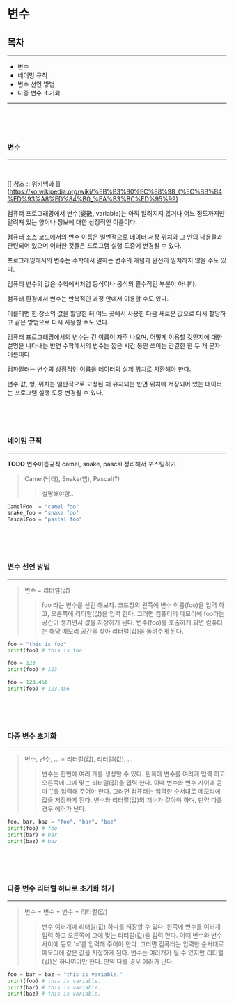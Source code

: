 # 변수

## 목차

---

- 변수
- 네이밍 규칙
- 변수 선언 방법
- 다중 변수 초기화

---

<br/><br/><br/>

### 변수

---

<br/>


[[ 참조 :: 위키백과 ]](https://ko.wikipedia.org/wiki/%EB%B3%80%EC%88%98_(%EC%BB%B4%ED%93%A8%ED%84%B0_%EA%B3%BC%ED%95%99)

컴퓨터 프로그래밍에서 변수(變數, variable)는 아직 알려지지 않거나
어느 정도까지만 알려져 있는 양이나 정보에 대한 상징적인 이름이다.

컴퓨터 소스 코드에서의 변수 이름은 일반적으로 데이터 저장 위치와
그 안의 내용물과 관련되어 있으며 이러한 것들은 프로그램 실행 도중에 변경될 수 있다.

프로그래밍에서의 변수는 수학에서 말하는 변수의 개념과 완전히 일치하지 않을 수도 있다.

컴퓨터 변수의 값은 수학에서처럼 등식이나 공식의 필수적인 부분이 아니다.

컴퓨터 환경에서 변수는 반복적인 과정 안에서 이용할 수도 있다.

이를테면 한 장소의 값을 할당한 뒤 어느 곳에서 사용한 다음
새로운 값으로 다시 할당하고 같은 방법으로 다시 사용할 수도 있다.

컴퓨터 프로그래밍에서의 변수는 긴 이름이 자주 나오며,
어떻게 이용할 것인지에 대한 설명을 나타내는 반면
수학에서의 변수는 짧은 시간 동안 쓰이는 간결한 한 두 개 문자 이름이다.

컴파일러는 변수의 상징적인 이름을 데이터의 실제 위치로 치환해야 한다.

변수 값, 형, 위치는 일반적으로 고정된 채 유지되는 반면
위치에 저장되어 있는 데이터는 프로그램 실행 도중 변경될 수 있다.


<br/><br/><br/>

### 네이밍 규칙

---

**TODO** 변수이름규칙 camel, snake, pascal 정리해서 포스팅하기

> Camel(낙타), Snake(뱀), Pascal(?)
>> 설명해야함..

```python
CamelFoo  = "camel foo"
snake_foo = "snake foo"
PascalFoo = "pascal foo"
```

<br/><br/><br/>

### 변수 선언 방법

---

> 변수 = 리터럴(값)
>> foo 라는 변수를 선언 해보자.
>> 코드창의 왼쪽에 변수 이름(foo)을 입력 하고, 오른쪽에 리터럴(값)을 입력 한다.
>> 그러면 컴퓨터의 메모리에 foo라는 공간이 생기면서 값을 저장하게 된다.
>> 변수(foo)를 호출하게 되면 컴퓨터는 해당 메모리 공간을 찾아 리터럴(값)을 돌려주게 된다.

```python
foo = "this is foo"
print(foo) # this is foo

foo = 123
print(foo) # 123

foo = 123.456
print(foo) # 123.456
```

<br/><br/><br/>


### 다중 변수 초기화

---

> 변수, 변수, ... = 리터럴(값), 리터럴(값), ...
>> 변수는 한번에 여러 개를 생성할 수 있다.
>> 왼쪽에 변수를 여러개 입력 하고 오른쪽에 그에 맞는 리터럴(값)을 입력 한다.
>> 이때 변수와 변수 사이에 콤마 ','를 입력해 주어야 한다.
>> 그러면 컴퓨터는 입력한 순서대로 메모리에 값을 저장하게 된다.
>> 변수와 리터럴(값)의 개수가 같아야 하며,
>> 만약 다를 경우 에러가 난다.

```python
foo, bar, baz = "foo", "bar", "baz"
print(foo) # foo
print(bar) # bar
print(baz) # baz
```

<br/><br/><br/>


### 다중 변수 리터럴 하나로 초기화 하기

---

> 변수 = 변수 = 변수 = 리터럴(값)
>> 변수 여러개에 리터럴(값) 하나를 저장할 수 있다.
>> 왼쪽에 변수를 여러개 입력 하고 오른쪽에 그에 맞는 리터럴(값)을 입력 한다.
>> 이때 변수와 변수 사이에 등호 '='를 입력해 주어야 한다.
>> 그러면 컴퓨터는 입력한 순서대로 메모리에 같은 값을 저장하게 된다.
>> 변수는 여러개가 될 수 있지만 리터럴(값)은 하나여야만 한다.
>> 만약 다를 경우 에러가 난다.

```python
foo = bar = baz = "this is variable."
print(foo) # this is variable.
print(bar) # this is variable.
print(baz) # this is variable.
```
